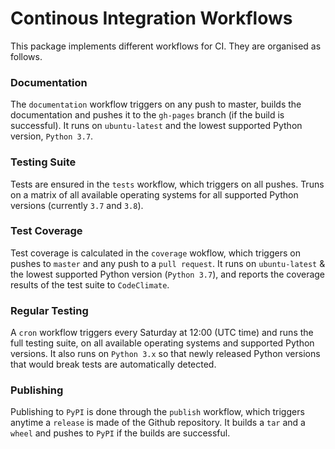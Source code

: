 # Continous Integration Workflows

This package implements different workflows for CI.
They are organised as follows.

### Documentation

The `documentation` workflow triggers on any push to master, builds the documentation and pushes it to the `gh-pages` branch (if the build is successful).
It runs on `ubuntu-latest` and the lowest supported Python version, `Python 3.7`.

### Testing Suite

Tests are ensured in the `tests` workflow, which triggers on all pushes.
Truns on a matrix of all available operating systems for all supported Python versions (currently `3.7` and `3.8`).

### Test Coverage

Test coverage is calculated in the `coverage` wokflow, which triggers on pushes to `master` and any push to a `pull request`.
It runs on `ubuntu-latest` & the lowest supported Python version (`Python 3.7`), and reports the coverage results of the test suite to `CodeClimate`.


### Regular Testing

A `cron` workflow triggers every Saturday at 12:00 (UTC time) and runs the full testing suite, on all available operating systems and supported Python versions.
It also runs on `Python 3.x` so that newly released Python versions that would break tests are automatically detected.

### Publishing

Publishing to `PyPI` is done through the `publish` workflow, which triggers anytime a `release` is made of the Github repository.
It builds a `tar` and a `wheel` and pushes to `PyPI` if the builds are successful.